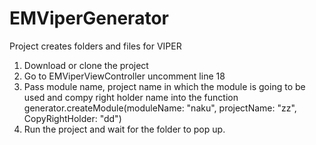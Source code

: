 # EMViperGenerator
Project creates folders and files for VIPER

1) Download or clone the project
2) Go to EMViperViewController uncomment line 18
3) Pass module name, project name in which the module is going to be used and compy right holder name into the function
          generator.createModule(moduleName: "naku", projectName: "zz", CopyRightHolder: "dd")
4) Run the project and wait for the folder to pop up.
